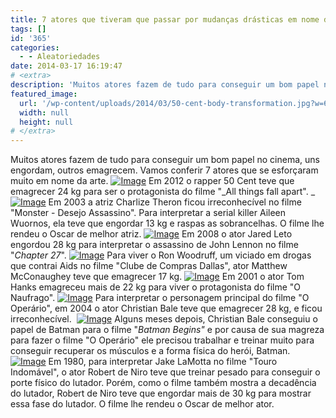 ```yaml
---
title: 7 atores que tiveram que passar por mudanças drásticas em nome da arte.
tags: []
id: '365'
categories:
  - - Aleatoriedades
date: 2014-03-17 16:19:47
# <extra>
description: 'Muitos atores fazem de tudo para conseguir um bom papel no cinema, uns engordam, outros emagrecem. Vamos conferir 7 atores que se esforçaram muito em nome da arte. Em 2012 o rapper 50 Cent teve que emagrecer 24 kg para ser o protagonista do filme &#8220;All things fall apart&#8221;.  Em 2003 a atriz Charlize Theron ficou irreconhecível no filme &#8220;Monster &#8211; Desejo Assassino&#8221;. Para interpretar a serial killer Aileen Wuornos, ela teve que engordar 13 kg e raspas as sobrancelhas. O filme lhe rendeu o Oscar de melhor atriz. Em 2008 o ator Jared Leto engordou 28 kg para interpretar o assassino de John Lennon no filme &#8220;Chapter 27&#8220;. Para viver o Ron Woodruff, um viciado em drogas que contrai Aids no filme &#8220;Clube de Compras Dallas&#8221;, ator Matthew McConaughey teve que emagrecer 17 kg.  Em 2001 o ator Tom Hanks emagreceu mais de &hellip;'
featured_image: 
  url: '/wp-content/uploads/2014/03/50-cent-body-transformation.jpg?w=650'
  width: null
  height: null
# </extra>
---
```


Muitos atores fazem de tudo para conseguir um bom papel no cinema, uns engordam, outros emagrecem. Vamos conferir 7 atores que se esforçaram muito em nome da arte. [![Image](/wp-content/uploads/2014/03/50-cent-body-transformation.jpg?w=650)](/wp-content/uploads/2014/03/50-cent-body-transformation.jpg) Em 2012 o rapper 50 Cent teve que emagrecer 24 kg para ser o protagonista do filme "_All things fall apart". _ [![Image](/wp-content/uploads/2014/03/charlize-theron-hot-monster-comparison1.jpg?w=650)](/wp-content/uploads/2014/03/charlize-theron-hot-monster-comparison1.jpg) Em 2003 a atriz Charlize Theron ficou irreconhecível no filme "Monster - Desejo Assassino". Para interpretar a serial killer Aileen Wuornos, ela teve que engordar 13 kg e raspas as sobrancelhas. O filme lhe rendeu o Oscar de melhor atriz.  [![Image](/wp-content/uploads/2014/03/jared-jared-leto-21276309-1910-2560.jpg?w=650)](/wp-content/uploads/2014/03/jared-jared-leto-21276309-1910-2560.jpg) Em 2008 o ator Jared Leto engordou 28 kg para interpretar o assassino de John Lennon no filme "_Chapter 27_". [![Image](/wp-content/uploads/2014/03/matthew_mcconaughey_dallas_buyers_club_movie_transformations.jpg?w=650)](/wp-content/uploads/2014/03/matthew_mcconaughey_dallas_buyers_club_movie_transformations.jpg) Para viver o Ron Woodruff, um viciado em drogas que contrai Aids no filme "Clube de Compras Dallas", ator Matthew McConaughey teve que emagrecer 17 kg.  [![Image](/wp-content/uploads/2014/03/tom-hanks-mudanca-filme-o-naufrago.jpg?w=650)](/wp-content/uploads/2014/03/tom-hanks-mudanca-filme-o-naufrago.jpg) Em 2001 o ator Tom Hanks emagreceu mais de 22 kg para viver o protagonista do filme "O Naufrago". [![Image](/wp-content/uploads/2014/03/christian-bale.jpg?w=650)](/wp-content/uploads/2014/03/christian-bale.jpg) Para interpretar o personagem principal do filme "O Operário", em 2004 o ator Christian Bale teve que emagrecer 28 kg, e ficou irreconhecível.   [![Image](/wp-content/uploads/2014/03/christianbalebatmanworkout1.jpg?w=650)](/wp-content/uploads/2014/03/christianbalebatmanworkout1.jpg) Alguns meses depois, Christian Bale conseguiu o papel de Batman para o filme "_Batman Begins"_ e por causa de sua magreza para fazer o filme "O Operário" ele precisou trabalhar e treinar muito para conseguir recuperar os músculos e a forma física do herói, Batman.  [![Image](/wp-content/uploads/2014/03/de-niro-001.jpg?w=650)](/wp-content/uploads/2014/03/de-niro-001.jpg) Em 1980, para interpretar Jake LaMotta no filme "Touro Indomável", o ator Robert de Niro teve que treinar pesado para conseguir o porte físico do lutador. Porém, como o filme também mostra a decadência do lutador, Robert de Niro teve que engordar mais de 30 kg para mostrar essa fase do lutador. O filme lhe rendeu o Oscar de melhor ator.
